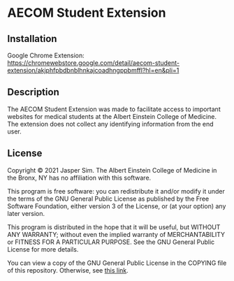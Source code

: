 # AECOM Student Extension
## Installation
Google Chrome Extension: https://chromewebstore.google.com/detail/aecom-student-extension/akjphfpbdbnblhnkajcoadhngppbmffl?hl=en&pli=1

## Description
The AECOM Student Extension was made to facilitate access to important websites for medical students at the Albert Einstein College of Medicine. The extension does not collect any identifying information from the end user.


## License
Copyright © 2021 Jasper Sim. The Albert Einstein College of Medicine in the Bronx, NY has no affiliation with this software.

This program is free software: you can redistribute it and/or modify it under the terms of the GNU General Public License as published by the Free Software Foundation, either version 3 of the License, or (at your option) any later version.

This program is distributed in the hope that it will be useful, but WITHOUT ANY WARRANTY; without even the implied warranty of MERCHANTABILITY or FITNESS FOR A PARTICULAR PURPOSE.  See the GNU General Public License for more details.

You can view a copy of the GNU General Public License in the COPYING file of this repository. Otherwise, see [this link](https://www.gnu.org/licenses/gpl-3.0.txt).
